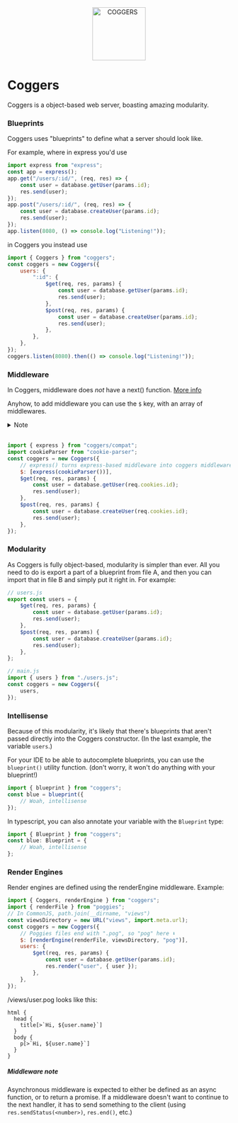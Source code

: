 <div align="center"><img alt="COGGERS" height="120" src="https://cdn.betterttv.net/emote/5ab6f0ece1d6391b63498774/3x"></div>

# Coggers

Coggers is a object-based web server, boasting amazing modularity.

### Blueprints

Coggers uses "blueprints" to define what a server should look like.

For example, where in express you'd use

```js
import express from "express";
const app = express();
app.get("/users/:id/", (req, res) => {
	const user = database.getUser(params.id);
	res.send(user);
});
app.post("/users/:id/", (req, res) => {
	const user = database.createUser(params.id);
	res.send(user);
});
app.listen(8080, () => console.log("Listening!"));
```

in Coggers you instead use

```js
import { Coggers } from "coggers";
const coggers = new Coggers({
	users: {
		":id": {
			$get(req, res, params) {
				const user = database.getUser(params.id);
				res.send(user);
			},
			$post(req, res, params) {
				const user = database.createUser(params.id);
				res.send(user);
			},
		},
	},
});
coggers.listen(8080).then(() => console.log("Listening!"));
```

### Middleware

In Coggers, middleware does _not_ have a next() function. [More info](#middleware-note)

Anyhow, to add middleware you can use the `$` key, with an array of middlewares.

<details>
	<summary>Note</summary>
	<small>
		Coggers comes with cookie-parsing built in, so the cookie-parser middleware isn't necessary. This is just to show an example of how you can define middleware.
	</small>
</details><br>

```js
import { express } from "coggers/compat";
import cookieParser from "cookie-parser";
const coggers = new Coggers({
	// express() turns express-based middleware into coggers middleware.
	$: [express(cookieParser())],
	$get(req, res, params) {
		const user = database.getUser(req.cookies.id);
		res.send(user);
	},
	$post(req, res, params) {
		const user = database.createUser(req.cookies.id);
		res.send(user);
	},
});
```

### Modularity

As Coggers is fully object-based, modularity is simpler than ever. All you need to do is export a part of a blueprint from file A, and then you can import that in file B and simply put it right in. For example:

```js
// users.js
export const users = {
	$get(req, res, params) {
		const user = database.getUser(params.id);
		res.send(user);
	},
	$post(req, res, params) {
		const user = database.createUser(params.id);
		res.send(user);
	},
};
```

```js
// main.js
import { users } from "./users.js";
const coggers = new Coggers({
	users,
});
```

### Intellisense

Because of this modularity, it's likely that there's blueprints that aren't passed directly into the Coggers constructor. (In the last example, the variable `users`.)

For your IDE to be able to autocomplete blueprints, you can use the `blueprint()` utility function. (don't worry, it won't do anything with your blueprint!)

```js
import { blueprint } from "coggers";
const blue = blueprint({
	// Woah, intellisense
});
```

In typescript, you can also annotate your variable with the `Blueprint` type:

```ts
import { Blueprint } from "coggers";
const blue: Blueprint = {
	// Woah, intellisense
};
```

### Render Engines

Render engines are defined using the renderEngine middleware. Example:

```js
import { Coggers, renderEngine } from "coggers";
import { renderFile } from "poggies";
// In CommonJS, path.join(__dirname, "views")
const viewsDirectory = new URL("views", import.meta.url);
const coggers = new Coggers({
	// Poggies files end with ".pog", so "pog" here ⬇️
	$: [renderEngine(renderFile, viewsDirectory, "pog")],
	users: {
		$get(req, res, params) {
			const user = database.getUser(params.id);
			res.render("user", { user });
		},
	},
});
```

/views/user.pog looks like this:

```
html {
  head {
    title[>`Hi, ${user.name}`]
  }
  body {
    p[>`Hi, ${user.name}`]
  }
}
```

##### Middleware note

Asynchronous middleware is expected to either be defined as an async function, or to return a promise. If a middleware doesn't want to continue to the next handler, it has to send something to the client (using `res.sendStatus(<number>)`, `res.end()`, etc.)
